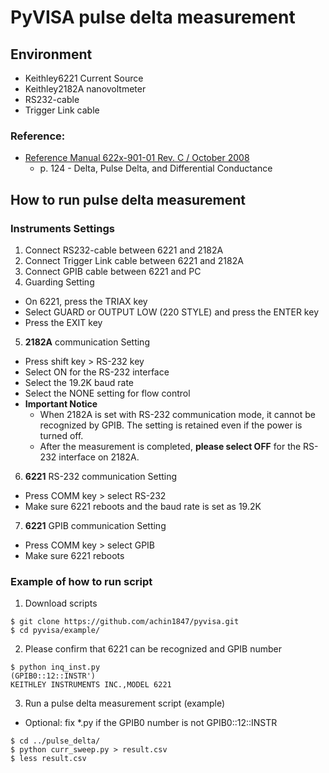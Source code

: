 # PyVISA pulse delta measurement
## Environment
- Keithley6221 Current Source
- Keithley2182A nanovoltmeter
- RS232-cable
- Trigger Link cable

### Reference:
- [Reference Manual 622x-901-01 Rev. C / October 2008](https://jp.tek.com/product-series/ultra-sensitive-current-sources-series-6200-manual-0)
  - p. 124 - Delta, Pulse Delta, and Differential Conductance

## How to run pulse delta measurement
### Instruments Settings
1. Connect RS232-cable between 6221 and 2182A
2. Connect Trigger Link cable between 6221 and 2182A
3. Connect GPIB cable between 6221 and PC
4. Guarding Setting
  - On 6221, press the TRIAX key
  - Select GUARD or OUTPUT LOW (220 STYLE) and press the ENTER key
  - Press the EXIT key
5. **2182A** communication Setting
  - Press shift key > RS-232 key
  - Select ON for the RS-232 interface
  - Select the 19.2K baud rate
  - Select the NONE setting for flow control
  - **Important Notice**
    - When 2182A is set with RS-232 communication mode, it cannot be recognized by GPIB. The setting is retained even if the power is turned off.
    - After the measurement is completed, **please select OFF** for the RS-232 interface on 2182A.
6. **6221** RS-232 communication Setting
  - Press COMM key > select RS-232
  - Make sure 6221 reboots and the baud rate is set as 19.2K
7. **6221** GPIB communication Setting
  - Press COMM key > select GPIB
  - Make sure 6221 reboots

### Example of how to run script
1. Download scripts
```
$ git clone https://github.com/achin1847/pyvisa.git
$ cd pyvisa/example/
```
2. Please confirm that 6221 can be recognized and GPIB number
```
$ python inq_inst.py
(GPIB0::12::INSTR')
KEITHLEY INSTRUMENTS INC.,MODEL 6221
```
3. Run a pulse delta measurement script (example)
  - Optional: fix *.py if the GPIB0 number is not GPIB0::12::INSTR
```
$ cd ../pulse_delta/
$ python curr_sweep.py > result.csv
$ less result.csv
```
